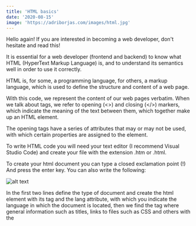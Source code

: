 ```yaml
---
title: 'HTML basics'
date: '2020-08-15'
image: 'https://adriborjas.com/images/html.jpg'
---
```


Hello again! If you are interested in becoming a web developer, don't hesitate and read this!

It is essential for a web developer (frontend and backend) to know what HTML (HyperText Markup Language) is,  and to understand its semantics well in order to use it correctly.

HTML is, for some, a programming language, for others, a markup language, which is used to define the structure and content of a web page.

With this code, we represent the content of our web pages verbatim. When we talk about tags, we refer to opening (<>) and closing (</>) markers, which indicate the meaning of the text between them, which together make up an HTML element.

The opening tags have a series of attributes that may or may not be used, with which certain properties are assigned to the element.


To write HTML code you will need your text editor (I recommend Visual Studio Code) and create your file with the extension .htm or .html.
 
To create your html document you can type a closed exclamation point (!) And press the enter key. You can also write the following:

![alt text][imgCap]

[imgCap]: https://adriborjas.com/images/htmlsc.jpg "html structure"


In the first two lines define the type of document and create the html element with its tag and the lang attribute, with which you indicate the language in which the document is located, then we find the <head> tag where general information such as titles, links to files such as CSS and others with the <title>, <link> and <meta> tags are placed. 

Some tags as <meta> and <img> are exceptions and has no closing tag.

Finally we find the <body> tag  is where you place the general content such as the heading, the sections made up of images, tables, paragraphs, cards, among many things and using a great variety of tags like <header>, <figure>, <section>, <p>, <div>, and others.

